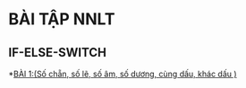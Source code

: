 # BÀI TẬP NNLT
## IF-ELSE-SWITCH
*[BÀI 1:(Số chẵn, số lẽ, số âm, số dương, cùng dấu, khác dấu )](https://www.jdoodle.com/embed/v0/5wji)

